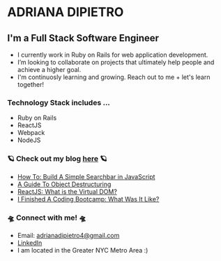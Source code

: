 # ADRIANA DIPIETRO

## I'm a Full Stack Software Engineer

-  I currently work in Ruby on Rails for web application development. 
-  I’m looking to collaborate on projects that ultimately help people and achieve a higher goal. 
-  I'm continuosly learning and growing. Reach out to me + let's learn together! 


### Technology Stack includes ...
-  Ruby on Rails 
-  ReactJS
-  Webpack
-  NodeJS


### :ringed_planet: Check out my blog [here](https://dev.to/am20dipi) :ringed_planet: 
-  [How To: Build A Simple Searchbar in JavaScript](https://dev.to/am20dipi/how-to-build-a-simple-search-bar-in-javascript-4onf)
-  [A Guide To Object Destructuring](https://dev.to/am20dipi/a-guide-to-object-destructuring-in-javascript-4a4l)
-  [ReactJS: What is the Virtual DOM?](https://dev.to/am20dipi/reactjs-what-is-the-virtual-dom-3j62)
-  [I Finished A Coding Bootcamp: What Was It Like?](https://dev.to/am20dipi/i-finished-a-coding-bootcamp-what-was-it-like-256j)



### :flying_saucer: Connect with me! :flying_saucer:
 -  Email: adrianadipietro4@gmail.com
 -  [LinkedIn](https://www.linkedin.com/in/adriana-dipietro)
 -  I am located in the Greater NYC Metro Area :)

